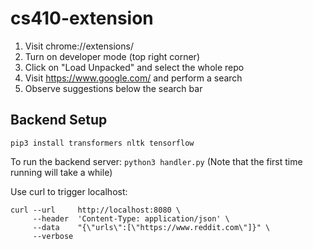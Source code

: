 # cs410-extension

1. Visit chrome://extensions/
2. Turn on developer mode (top right corner)
3. Click on "Load Unpacked" and select the whole repo
4. Visit https://www.google.com/ and perform a search
5. Observe suggestions below the search bar


## Backend Setup
```
pip3 install transformers nltk tensorflow
```

To run the backend server: `python3 handler.py` (Note that the first time running will take a while)

Use curl to trigger localhost:
```
curl --url     http://localhost:8080 \
     --header  'Content-Type: application/json' \
     --data    "{\"urls\":[\"https://www.reddit.com\"]}" \
     --verbose
```